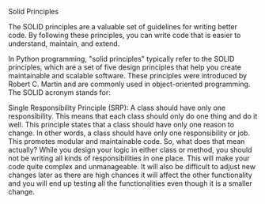 Solid Principles

The SOLID principles are a valuable set of guidelines for writing better code. By following these principles, you can write code that is easier to understand, maintain, and extend.

In Python programming, "solid principles" typically refer to the SOLID principles, which are a set of five design principles that help you create maintainable and scalable software. These principles were introduced by Robert C. Martin and are commonly used in object-oriented programming. The SOLID acronym stands for:

Single Responsibility Principle (SRP): A class should have only one responsibility. This means that each class should only do one thing and do it well.
This principle states that a class should have only one reason to change. In other words, a class should have only one responsibility or job. This promotes modular and maintainable code.
So, what does that mean actually? While you design your logic in either class or method, you should not be writing all kinds of responsibilities in one place. This will make your code quite complex and unmanageable. It will also be difficult to adjust new changes later as there are high chances it will affect the other functionality and you will end up testing all the functionalities even though it is a smaller change.

